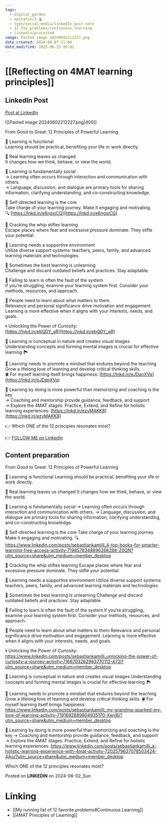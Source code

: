 ```yaml
---
tags:
  - digital_garden
  - epstatus/2-🪴
  - type/social-media/linkedIn-post-note
  - 12_fav_problems/continuous_learning
  - linkedin/processed
image: Pasted image 20240602212227.png
date_created: 2024-06-07 21:08
date_modified: 2025-06-25 00:01
---
```

# [[Reflecting on 4MAT learning principles]]

## LinkedIn Post

[Post at LinkedIn](https://www.linkedin.com/posts/sebastiankamilli_from-good-to-great-12-principles-of-powerful-activity-7202942015892795392-X67N?utm_source=share&utm_medium=member_desktop)

![[Pasted image 20240602212227.png|400]]

From Good to Great: 12 Principles of Powerful Learning  
  
📌 Learning is functional  
Learning should be practical, benefiting your life or work directly.  
  
📌 Real learning leaves us changed  
It changes how we think, behave, or view the world.  
  
📌 Learning is fundamentally social  
→ Learning often occurs through interaction and communication with others.  
→ Language, discussion, and dialogue are primary tools for sharing information, clarifying understanding, and co-constructing knowledge.  
  
📌 Self-directed learning is the core  
Take charge of your learning journey. Make it engaging and motivating.  
🔍 [https://lnkd.in/e6ngxjCQ](https://lnkd.in/e6ngxjCQ)  
  
📌 Cracking the whip stifles learning  
Escape places where fear and excessive pressure dominate. They stifle your potential.  
  
📌 Learning needs a supportive environment  
Utilize diverse support systems: teachers, peers, family, and advanced learning materials and technologies.  
  
📌 Sometimes the best learning is unlearning  
Challenge and discard outdated beliefs and practices. Stay adaptable.  
  
📌 Failing to learn is often the fault of the system  
If you’re struggling, examine your learning system first. Consider your methods, resources, and approach.  
  
📌 People need to learn about what matters to them  
Relevance and personal significance drive motivation and engagement.  
Learning is more effective when it aligns with your interests, needs, and goals.  
  
🌀 Unlocking the Power of Curiosity:  
[https://lnkd.in/ebQDY_qR](https://lnkd.in/ebQDY_qR)  
  
📌 Learning is conceptual in nature and creates visual images  
Understanding concepts and forming mental images is crucial for effective learning 🏞️  
  
📌 Learning needs to promote a mindset that endures beyond the teaching  
Grow a lifelong love of learning and develop critical thinking skills.  
🍀 For myself learning itself brings happiness: [https://lnkd.in/eJDanXVq](https://lnkd.in/eJDanXVq)  
  
📌 Learning by doing is more powerful than memorizing and coaching is the key  
→ Coaching and mentorship provide guidance, feedback, and support  
→ Explore the 4MAT stages: Practice, Extend, and Refine for holistic learning experiences: [https://lnkd.in/ezvMAKK8](https://lnkd.in/ezvMAKK8)  
  
👉 Which ONE of the 12 principles resonates most?

👉 [FOLLOW ME on LinkedIn](https://www.linkedin.com/comm/mynetwork/discovery-see-all?usecase=PEOPLE_FOLLOWS&followMember=sebastiankamilli)

## Content preparation

From Good to Great: 12 Principles of Powerful Learning

📌 Learning is functional
Learning should be practical, benefiting your life or work directly.

📌 Real learning leaves us changed
It changes how we think, behave, or view the world.

📌 Learning is fundamentally social
→ Learning often occurs through interaction and communication with others.
→ Language, discussion, and dialogue are primary tools for sharing information, clarifying understanding, and co-constructing knowledge.

📌 Self-directed learning is the core
Take charge of your learning journey. Make it engaging and motivating.
🔍 https://www.linkedin.com/posts/sebastiankamilli_4-top-books-for-smarter-learning-free-access-activity-7198578348896268288-Z0QN?utm_source=share&utm_medium=member_desktop

📌 Cracking the whip stifles learning
Escape places where fear and excessive pressure dominate. They stifle your potential.

📌 Learning needs a supportive environment
Utilize diverse support systems: teachers, peers, family, and advanced learning materials and technologies.

📌 Sometimes the best learning is unlearning
Challenge and discard outdated beliefs and practices. Stay adaptable.

📌 Failing to learn is often the fault of the system
If you’re struggling, examine your learning system first. Consider your methods, resources, and approach.

📌 People need to learn about what matters to them
Relevance and personal significance drive motivation and engagement.
Learning is more effective when it aligns with your interests, needs, and goals.

🌀 Unlocking the Power of Curiosity:
https://www.linkedin.com/posts/sebastiankamilli_unlocking-the-power-of-curiosity-a-journey-activity-7166703262983770112-A72l?utm_source=share&utm_medium=member_desktop 

📌 Learning is conceptual in nature and creates visual images
Understanding concepts and forming mental images is crucial for effective learning 🏞️

📌 Learning needs to promote a mindset that endures beyond the teaching
Grow a lifelong love of learning and develop critical thinking skills.
🍀 For myself learning itself brings happiness: https://www.linkedin.com/posts/sebastiankamilli_my-grandma-sparked-my-love-of-learning-activity-7191692889804935170-XwvB/?utm_source=share&utm_medium=member_desktop

📌 Learning by doing is more powerful than memorizing and coaching is the key
→ Coaching and mentorship provide guidance, feedback, and support
→ Explore the 4MAT stages: Practice, Extend, and Refine for holistic learning experiences:  https://www.linkedin.com/posts/sebastiankamilli_a-holistic-learning-experience-with-4mat-activity-7202579637078503424-4jko/?utm_source=share&utm_medium=member_desktop

Which ONE of the 12 principles resonates most? 

Posted on **LINKEDIN** on 2024-06-02_Sun

# Linking

+ [[My running list of 12 favorite problems#Continuous Learning]]
+ [[4MAT Principles of Learning]]